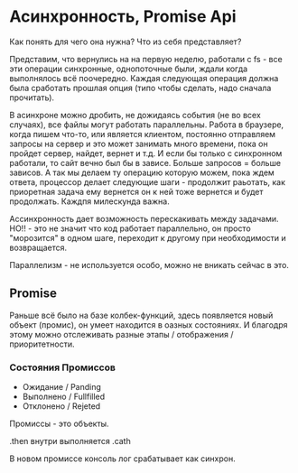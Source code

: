 # Асинхронность, Promise Api

Как понять для чего она нужна? Что из себя представляет?

Представим, что вернулись на на первую неделю, работали с fs - все эти операции синхронные, однопоточные были, ждали когда выполнялось всё поочередно. Каждая следующая операция должна была сработать прошлая опция (типо чтобы сделать, надо сначала прочитать).

В асинхроне можно дробить, не дожидаясь события (не во всех случаях), все файлы могут работать параллельны. 
Работа в браузере, когда пишем что-то, или является клиентом, постоянно отправляем запросы на сервер и это может занимать много времени, пока он пройдет сервер, найдет, вернет и т.д. И если бы только с синхронном работали, то сайт вечно был бы в зависе. Больше запросов = больше зависов. А так мы делаем ту операцию которую можем, пока ждем ответа, процессор делает следующие шаги - продолжит раьотать, как приоретная задача ему вернется он к ней тоже вернется и будет продолжать. Каждпя милескунда важна.

Ассинхронность дает возможность перескакивать между задачами.
НО!! - это не значит что код работает параллельно, он просто "морозится" в одном шаге, переходит к другому при необходимости и возвращается.

Параллелизм - не используется особо, можно не вникать сейчас в это.

## Promise

Раньше всё было на базе колбек-функций, здесь появляется новый объект (промис), он умеет находится в оазных состояниях. И благодря этому можно отслеживать разные этапы / отображения / приоритетности.

### Состояния Промиссов
* Ожидание  / Panding
* Выполнено / Fullfilled
* Отклонено / Rejeted


Промиссы - это объекты.

.then внутри выполняется 
.cath


В новом промиссе консоль лог срабатывает как синхрон.
